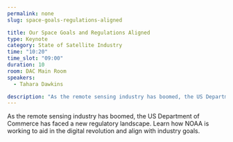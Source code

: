 ```yaml
---
permalink: none
slug: space-goals-regulations-aligned

title: Our Space Goals and Regulations Aligned
type: Keynote
category: State of Satellite Industry
time: "10:20"
time_slot: "09:00"
duration: 10
room: DAC Main Room
speakers:
  - Tahara Dawkins

description: "As the remote sensing industry has boomed, the US Department of Commerce has faced a new regulatory landscape. Learn how NOAA is working to aid in the digital revolution and align with industry goals."
---
```

As the remote sensing industry has boomed, the US Department of Commerce has faced a new regulatory landscape. Learn how NOAA is working to aid in the digital revolution and align with industry goals.